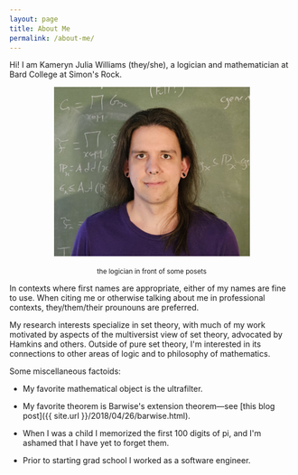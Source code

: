 ```yaml
---
layout: page
title: About Me
permalink: /about-me/
---
```


Hi! I am Kameryn Julia Williams (they/she), a logician and mathematician at Bard College at Simon's Rock.

<center>
<img src="/pics/kj-chalkboard.jpg" width="347" height="300" alt="A picture of me in a lava tube.">

<p><small>the logician in front of some posets</small></p>
</center>

In contexts where first names are appropriate, either of my names are fine to use. When citing me or otherwise talking about me in professional contexts, they/them/their prounouns are preferred.

My research interests specialize in set theory, with much of my work motivated by aspects of the multiversist view of set theory, advocated by Hamkins and others. Outside of pure set theory, I'm interested in its connections to other areas of logic and to philosophy of mathematics. 

Some miscellaneous factoids:

* My favorite mathematical object is the ultrafilter.

* My favorite theorem is Barwise's extension theorem—see [this blog post]({{ site.url }}/2018/04/26/barwise.html).

* When I was a child I memorized the first 100 digits of pi, and I'm ashamed that I have yet to forget them.

* Prior to starting grad school I worked as a software engineer.



